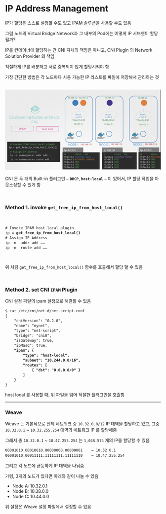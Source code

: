 # IP Address Management

IP가 할당은 스스로 설정할 수도 있고 IPAM 솔루션을 사용할 수도 있음

그럼 노드의 Virtual Bridge Network과 그 내부의 Pod에는 어떻게 IP 서브넷이 할당될까?

IP를 컨테이너에 할당하는 건 CNI 자체의 책임은 아니고, CNI Plugin 의 Network Solution Provider 의 책임

적절하게 IP를 배분하고 서로 중복되지 않게 할당시켜야 함

가장 간단한 방법은 각 노드마다 사용 가능한 IP 리스트를 파일에 저장해서 관리하는 것

<br><img src="./img/ip_address_management_img1.png" /><br>

CNI 은 두 개의 Built-in 플러그인 ⎯ **`DHCP`**, **`host-local`** ⎯ 이 있어서, IP 할당 작업을 아웃소싱할 수 있게 함

<br>

### Method 1. invoke `get_free_ip_from_host_local()`

<br>
<pre><code># Invoke IPAM host-local plugin
ip = <b>get_free_ip_from_host_local()</b>
# Assign IP Address
ip -n <namespace> addr add ……
ip -n <namespace> route add ……
</code></pre>
<br>

위 처럼 `get_free_ip_from_host_local()` 함수를 호출해서 할당 할 수 있음

<br>

### Method 2. set CNI `IPAM` Plugin

CNI 설정 파일의 ipam 설정으로 해결할 수 있음 

<pre><code>$ cat /etc/cni/net.d/net-script.conf
{
    "cniVersion": "0.2.0",
    "name": "mynet",
    "type": "net-script",
    "bridge": "cni0",
    "isGateway": true,
    "ipMasq": true,
    <b>"ipam": {
        "type": "host-local",
        "subnet": "10.244.0.0/16",
        "routes": [
            { "dst": "0.0.0.0/0" }
        ]
    }</b>
}</code></pre>

host local 를 사용할 때, 위 파일을 읽어 적절한 플러그인을 호출함

---

### Weave

Weave 는 기본적으로 전체 네트워크 중 `10.32.0.0/12` IP 대역을 할당하고 있고, 
그중  `10.32.0.1` ~ `10.32.255.254` 대역의 네트워크 IP 를 할당해줌

그래서 총 `10.32.0.1` ~ `10.47.255.254` 는 `1,048.574` 개의 IP를 할당할 수 있음

```Bash
00001010.00010010.00000000.00000001    ← 10.32.0.1
00001010.00011111.11111111.11111110    ← 10.47.255.254
```

그리고 각 노드에 균등하게 IP 대역을 나눠줌

가령, 3개의 노드가 있다면 아래와 같이 나눌 수 있음 

- Node A: 10.32.0.1
- Node B: 10.38.0.0
- Node C: 10.44.0.0

위 설정은 Weave 설정 파일에서 설정할 수 있음



